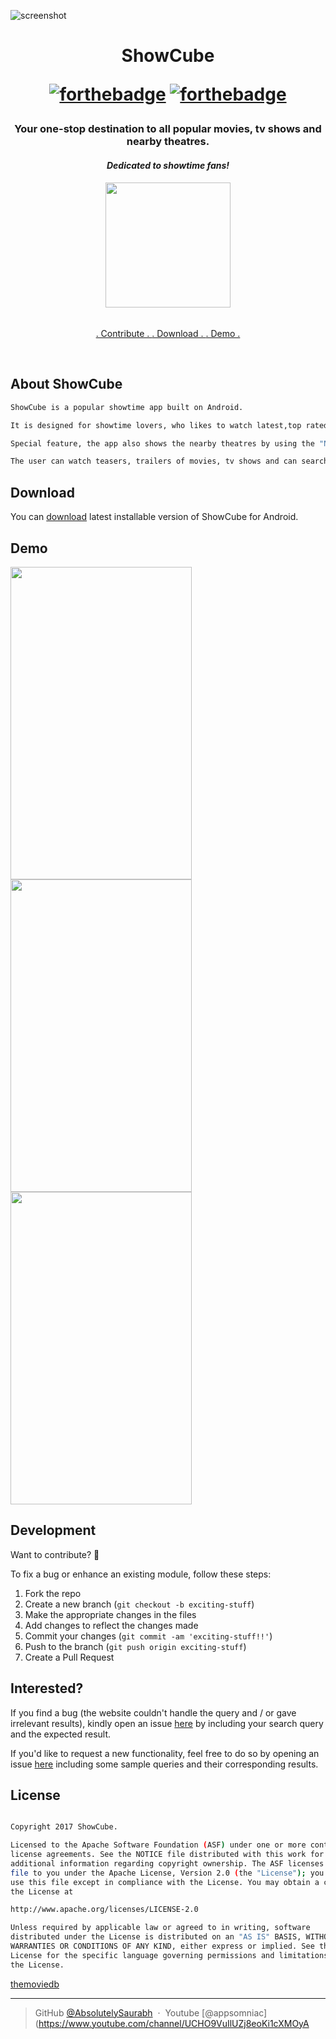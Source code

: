 ![screenshot](https://github.com/AbsolutelySaurabh/ShowCube/blob/master/screenshots/collage-2017-11-16.png)
<h1 align="center">
    ShowCube
  <br>
  
  [![forthebadge](https://forthebadge.com/images/badges/made-with-java.svg)](https://forthebadge.com) [![forthebadge](https://forthebadge.com/images/badges/built-for-android.svg)](https://forthebadge.com)
  
</h1>
<h3 align="center">Your one-stop destination to all popular movies, tv shows and nearby theatres.</h3>
<h4 align="center"> <i>Dedicated to showtime fans!</i></h4>
<h6 align="center"><a href="https://drive.google.com/uc?export=download&id=1D8xx4FX4onx4rrjow4zWKnjMcFxV3pD8"><img src="https://github.com/AbsolutelySaurabh/ShowCube/blob/master/icons/playstore-icon.png" width="200"></a></h6>
<p align="center">
  <a href="https://github.com/AbsolutelySaurabh/ShowCube#fork-destination-box">
    . Contribute .
  </a>
  <a href="https://drive.google.com/uc?export=download&id=1D8xx4FX4onx4rrjow4zWKnjMcFxV3pD8">
    . Download .
  </a>
  <a href="https://www.youtube.com/watch?v=-wSzjN8s_R8&t=39s">
    . Demo .
  </a>
</p>
<br>

## About ShowCube

```bash
ShowCube is a popular showtime app built on Android. 

It is designed for showtime lovers, who likes to watch latest,top rated, upcoming movies, tv shows, etc.

Special feature, the app also shows the nearby theatres by using the "Nearby" feature.

The user can watch teasers, trailers of movies, tv shows and can search the movie theatres nearby.

```
  
  
## Download
You can [download](https://drive.google.com/uc?export=download&id=1D8xx4FX4onx4rrjow4zWKnjMcFxV3pD8) latest installable version of ShowCube for Android.
  
  
## Demo  
  <img  src="gifs/gif_1.gif" width="290" height="500" >   <img src="gifs/gif_2.gif" width="290" height="500">
  <img src="gifs/gif_3.gif" width="290" height="500">


  
## Development  
Want to contribute? **:pencil:**  
  
To fix a bug or enhance an existing module, follow these steps:  
  
1. Fork the repo
2. Create a new branch (`git checkout -b exciting-stuff`)
3. Make the appropriate changes in the files
4. Add changes to reflect the changes made
5. Commit your changes (`git commit -am 'exciting-stuff!!'`)
6. Push to the branch (`git push origin exciting-stuff`)
7. Create a Pull Request
  
  
## Interested?  
If you find a bug (the website couldn't handle the query and / or gave irrelevant results), kindly open an issue [here](https://github.com/AbsolutelySaurabh/ShowCube/issues/new) by including your search query and the expected result.  
  
If you'd like to request a new functionality, feel free to do so by opening an issue [here](https://github.com/AbsolutelySaurabh/ShowCube/issues/new) including some sample queries and their corresponding results.
  
  
## License

```bash

Copyright 2017 ShowCube.

Licensed to the Apache Software Foundation (ASF) under one or more contributor
license agreements. See the NOTICE file distributed with this work for
additional information regarding copyright ownership. The ASF licenses this
file to you under the Apache License, Version 2.0 (the "License"); you may not
use this file except in compliance with the License. You may obtain a copy of
the License at

http://www.apache.org/licenses/LICENSE-2.0

Unless required by applicable law or agreed to in writing, software
distributed under the License is distributed on an "AS IS" BASIS, WITHOUT
WARRANTIES OR CONDITIONS OF ANY KIND, either express or implied. See the
License for the specific language governing permissions and limitations under
the License.  
  ```
  [themoviedb](http://www.themoviedb.com/)

---

> GitHub [@AbsolutelySaurabh](https://github.com/AbsolutelySaurabh) &nbsp;&middot;&nbsp;
> Youtube [@appsomniac](https://www.youtube.com/channel/UCHO9VuIlUZj8eoKi1cXMOyA
